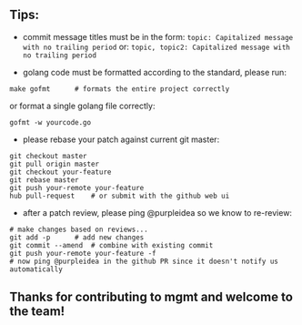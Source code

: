 ## Tips:

* commit message titles must be in the form:
```topic: Capitalized message with no trailing period```
or:
```topic, topic2: Capitalized message with no trailing period```

* golang code must be formatted according to the standard, please run:
```
make gofmt		# formats the entire project correctly
```
or format a single golang file correctly:
```
gofmt -w yourcode.go
```

* please rebase your patch against current git master:
```
git checkout master
git pull origin master
git checkout your-feature
git rebase master
git push your-remote your-feature
hub pull-request	# or submit with the github web ui
```

* after a patch review, please ping @purpleidea so we know to re-review:
```
# make changes based on reviews...
git add -p		# add new changes
git commit --amend	# combine with existing commit
git push your-remote your-feature -f
# now ping @purpleidea in the github PR since it doesn't notify us automatically
```

## Thanks for contributing to mgmt and welcome to the team!

